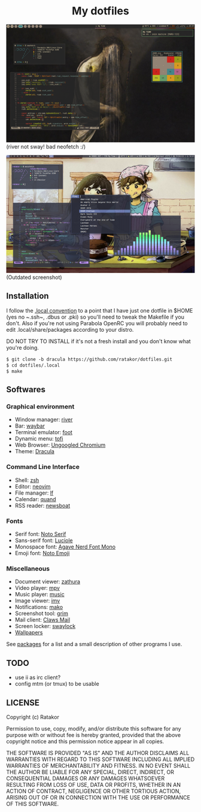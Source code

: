 <h1 align="center">My dotfiles</h1>

![screenshot 1](.local/share/screenshot/1.png)
(river not sway! bad neofetch :/)

![screenshot 2](.local/share/screenshot/2.png)
(Outdated screenshot)

## Installation
I follow the [.local convention](https://gist.github.com/Earnestly/84cf9670b7e11ae2eac6f753910efebe)
to a point that I have just one dotfile in $HOME (yes no ~.ssh~, .dbus or .pki)
so you'll need to tweak the Makefile if you don't. Also if you're not using
Parabola OpenRC you will probably need to edit .local/share/packages according
to your distro.

DO NOT TRY TO INSTALL if it's not a fresh install and you don't know what you're doing.

	$ git clone -b dracula https://github.com/ratakor/dotfiles.git
	$ cd dotfiles/.local
	$ make

## Softwares

### Graphical environment
- Window manager: [river](https://github.com/riverwm/river)
- Bar: [waybar](https://github.com/Alexays/Waybar)
- Terminal emulator: [foot](https://codeberg.org/dnkl/foot)
- Dynamic menu: [tofi](https://github.com/philj56/tofi)
- Web Browser: [Ungoogled Chromium](https://github.com/ungoogled-software/ungoogled-chromium)
- Theme: [Dracula](https://draculatheme.com)

### Command Line Interface
- Shell: [zsh](https://github.com/zsh-users/zsh)
- Editor: [neovim](https://github.com/neovim/neovim)
- File manager: [lf](https://github.com/gokcehan/lf)
- Calendar: [quand](https://github.com/ratakor/quand)
- RSS reader: [newsboat](https://newsboat.org/)

### Fonts
- Serif font: [Noto Serif](https://fonts.google.com/noto/specimen/Noto+Serif)
- Sans-serif font: [Luciole](https://luciole-vision.com)
- Monospace font: [Agave Nerd Font Mono](https://github.com/ryanoasis/nerd-fonts/tree/master/patched-fonts/Agave)
- Emoji font: [Noto Emoji](https://fonts.google.com/noto/specimen/Noto+Emoji)

### Miscellaneous
- Document viewer: [zathura](https://github.com/pwmt/zathura)
- Video player: [mpv](https://github.com/mpv-player/mpv)
- Music player: [music](.local/bin/music)
- Image viewer: [imv](https://sr.ht/~exec64/imv)
- Notifications: [mako](https://github.com/emersion/mako)
- Screenshot tool: [grim](https://sr.ht/~emersion/grim)
- Mail client: [Claws Mail](https://www.claws-mail.org)
- Screen locker: [swaylock](https://github.com/swaywm/swaylock)
- [Wallpapers](https://github.com/ratakor/wallpapers)

See [packages](.local/share/packages) for a list and a small description of
other programs I use.

## TODO
- use ii as irc client?
- config mtm (or tmux) to be usable

## LICENSE
Copyright (c) Ratakor

Permission to use, copy, modify, and/or distribute this software for any
purpose with or without fee is hereby granted, provided that the above
copyright notice and this permission notice appear in all copies.

THE SOFTWARE IS PROVIDED "AS IS" AND THE AUTHOR DISCLAIMS ALL WARRANTIES WITH
REGARD TO THIS SOFTWARE INCLUDING ALL IMPLIED WARRANTIES OF MERCHANTABILITY AND
FITNESS. IN NO EVENT SHALL THE AUTHOR BE LIABLE FOR ANY SPECIAL, DIRECT,
INDIRECT, OR CONSEQUENTIAL DAMAGES OR ANY DAMAGES WHATSOEVER RESULTING FROM
LOSS OF USE, DATA OR PROFITS, WHETHER IN AN ACTION OF CONTRACT, NEGLIGENCE OR
OTHER TORTIOUS ACTION, ARISING OUT OF OR IN CONNECTION WITH THE USE OR
PERFORMANCE OF THIS SOFTWARE.
